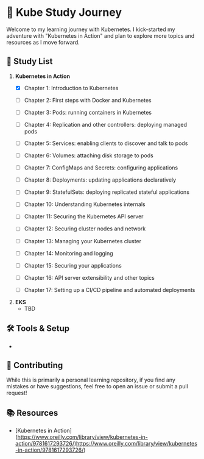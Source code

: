 # 🚀 Kube Study Journey

Welcome to my learning journey with Kubernetes. I kick-started my adventure with "Kubernetes in Action" and plan to explore more topics and resources as I move forward. 

## 📖 Study List

1. **Kubernetes in Action**
   - [x] Chapter 1: Introduction to Kubernetes
   - [ ] Chapter 2: First steps with Docker and Kubernetes
   - [ ] Chapter 3: Pods: running containers in Kubernetes
   - [ ] Chapter 4: Replication and other controllers: deploying managed pods
   - [ ] Chapter 5: Services: enabling clients to discover and talk to pods
   - [ ] Chapter 6: Volumes: attaching disk storage to pods
   - [ ] Chapter 7: ConfigMaps and Secrets: configuring applications
   - [ ] Chapter 8: Deployments: updating applications declaratively
   - [ ] Chapter 9: StatefulSets: deploying replicated stateful applications
   - [ ] Chapter 10: Understanding Kubernetes internals
   - [ ] Chapter 11: Securing the Kubernetes API server
   - [ ] Chapter 12: Securing cluster nodes and network
   - [ ] Chapter 13: Managing your Kubernetes cluster
   - [ ] Chapter 14: Monitoring and logging
   - [ ] Chapter 15: Securing your applications
   - [ ] Chapter 16: API server extensibility and other topics
   - [ ] Chapter 17: Setting up a CI/CD pipeline and automated deployments


2. **EKS**
   - TBD


## 🛠 Tools & Setup

- 

## 🤝 Contributing

While this is primarily a personal learning repository, if you find any mistakes or have suggestions, feel free to open an issue or submit a pull request!

## 📚 Resources

- [Kubernetes in Action] (https://www.oreilly.com/library/view/kubernetes-in-action/9781617293726/)https://www.oreilly.com/library/view/kubernetes-in-action/9781617293726/)



